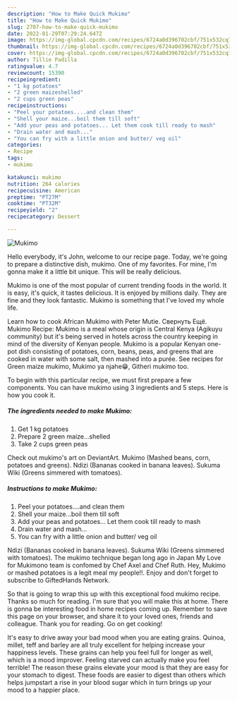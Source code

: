```yaml
---
description: "How to Make Quick Mukimo"
title: "How to Make Quick Mukimo"
slug: 2707-how-to-make-quick-mukimo
date: 2022-01-29T07:29:24.647Z
image: https://img-global.cpcdn.com/recipes/6724a0d396702cbf/751x532cq70/mukimo-recipe-main-photo.jpg
thumbnail: https://img-global.cpcdn.com/recipes/6724a0d396702cbf/751x532cq70/mukimo-recipe-main-photo.jpg
cover: https://img-global.cpcdn.com/recipes/6724a0d396702cbf/751x532cq70/mukimo-recipe-main-photo.jpg
author: Tillie Padilla
ratingvalue: 4.7
reviewcount: 15390
recipeingredient:
- "1 kg potatoes"
- "2 green maizeshelled"
- "2 cups green peas"
recipeinstructions:
- "Peel your potatoes....and clean them"
- "Shell your maize...boil them till soft"
- "Add your peas and potatoes... Let them cook till ready to mash"
- "Drain water and mash..."
- "You can fry with a little onion and butter/ veg oil"
categories:
- Recipe
tags:
- mukimo

katakunci: mukimo 
nutrition: 264 calories
recipecuisine: American
preptime: "PT27M"
cooktime: "PT32M"
recipeyield: "2"
recipecategory: Dessert

---
```



![Mukimo](https://img-global.cpcdn.com/recipes/6724a0d396702cbf/751x532cq70/mukimo-recipe-main-photo.jpg)

Hello everybody, it's John, welcome to our recipe page. Today, we're going to prepare a distinctive dish, mukimo. One of my favorites. For mine, I'm gonna make it a little bit unique. This will be really delicious.

Mukimo is one of the most popular of current trending foods in the world. It is easy, it's quick, it tastes delicious. It is enjoyed by millions daily. They are fine and they look fantastic. Mukimo is something that I've loved my whole life.

Learn how to cook African Mukimo with Peter Mutie. Свернуть Ещё. Mukimo Recipe: Mukimo is a meal whose origin is Central Kenya (Agikuyu community) but it&#39;s being served in hotels across the country keeping in mind of the diversity of Kenyan people. Mukimo is a popular Kenyan one-pot dish consisting of potatoes, corn, beans, peas, and greens that are cooked in water with some salt, then mashed into a purée. See recipes for Green maize mukimo, Mukimo ya njahe😁, Githeri mukimo too.


To begin with this particular recipe, we must first prepare a few components. You can have mukimo using 3 ingredients and 5 steps. Here is how you cook it.

<!--inarticleads1-->

##### The ingredients needed to make Mukimo:

1. Get 1 kg potatoes
1. Prepare 2 green maize...shelled
1. Take 2 cups green peas


Check out mukimo&#39;s art on DeviantArt. Mukimo (Mashed beans, corn, potatoes and greens). Ndizi (Bananas cooked in banana leaves). Sukuma Wiki (Greens simmered with tomatoes). 

<!--inarticleads2-->

##### Instructions to make Mukimo:

1. Peel your potatoes....and clean them
1. Shell your maize...boil them till soft
1. Add your peas and potatoes... Let them cook till ready to mash
1. Drain water and mash...
1. You can fry with a little onion and butter/ veg oil


Ndizi (Bananas cooked in banana leaves). Sukuma Wiki (Greens simmered with tomatoes). The mukimo technique began long ago in Japan My Love for Mukimono team is confomed by Chef Axel and Chef Ruth. Hey, Mukimo or mashed potatoes is a legit meal my people!!. Enjoy and don&#39;t forget to subscribe to GiftedHands Network. 

So that is going to wrap this up with this exceptional food mukimo recipe. Thanks so much for reading. I'm sure that you will make this at home. There is gonna be interesting food in home recipes coming up. Remember to save this page on your browser, and share it to your loved ones, friends and colleague. Thank you for reading. Go on get cooking!

It's easy to drive away your bad mood when you are eating grains. Quinoa, millet, teff and barley are all truly excellent for helping increase your happiness levels. These grains can help you feel full for longer as well, which is a mood improver. Feeling starved can actually make you feel terrible! The reason these grains elevate your mood is that they are easy for your stomach to digest. These foods are easier to digest than others which helps jumpstart a rise in your blood sugar which in turn brings up your mood to a happier place.
